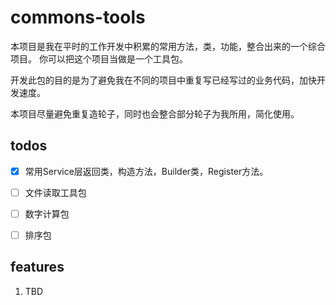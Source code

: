 # commons-tools

本项目是我在平时的工作开发中积累的常用方法，类，功能，整合出来的一个综合项目。
你可以把这个项目当做是一个工具包。

开发此包的目的是为了避免我在不同的项目中重复写已经写过的业务代码，加快开发速度。

本项目尽量避免重复造轮子，同时也会整合部分轮子为我所用，简化使用。


## todos

-[X] 常用Service层返回类，构造方法，Builder类，Register方法。

-[ ] 文件读取工具包

-[ ] 数字计算包

-[ ] 排序包

## features

1. TBD
